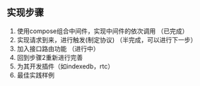 ## 实现步骤
1. 使用compose组合中间件，实现中间件的依次调用 （已完成）
2. 实现请求到来，进行触发(制定协议) （半完成，可以进行下一步）
3. 加入接口路由功能 （进行中）
4. 回到步骤2重新进行完善
5. 为其开发插件（如indexedb，rtc）
6. 最佳实践样例